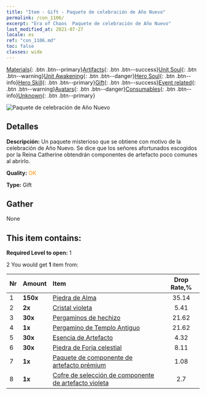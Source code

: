 ```yaml
---
title: "Item - Gift - Paquete de celebración de Año Nuevo"
permalink: /con_1106/
excerpt: "Era of Chaos  Paquete de celebración de Año Nuevo"
last_modified_at: 2021-07-27
locale: es
ref: "con_1106.md"
toc: false
classes: wide
---
```

 [Materials](/ItemsES/){: .btn .btn--primary}[Artifacts](/ItemsES/Artifacts/){: .btn .btn--success}[Unit Soul](/ItemsES/UnitSoul/){: .btn .btn--warning}[Unit Awakening](/ItemsES/UnitAwakening/){: .btn .btn--danger}[Hero Soul](/ItemsES/HeroSoul/){: .btn .btn--info}[Hero Skill](/ItemsES/HeroSkill/){: .btn .btn--primary}[Gift](/ItemsES/Gift/){: .btn .btn--success}[Event related](/ItemsES/Events/){: .btn .btn--warning}[Avatars](/ItemsES/Avatars/){: .btn .btn--danger}[Consumables](/ItemsES/Consumables/){: .btn .btn--info}[Unknown](/ItemsES/Unknown/){: .btn .btn--primary}

 ![Paquete de celebración de Año Nuevo](/images/t/i_907298.png)

## Detalles
 **Descripción:** Un paquete misterioso que se obtiene con motivo de la celebración de Año Nuevo. Se dice que los señores afortunados escogidos por la Reina Catherine obtendrán componentes de artefacto poco comunes al abrirlo.

 **Quality:** <span style="color: #FF8C00">OK</span>

 **Type:** Gift

## Gather

  None

## This item contains:

 **Required Level to open:** 1

 2 You would get **1** item  from:

  | Nr | Amount |     Item    | Drop Rate,% |
  |:---|:-------|:------------|:---------:|
  | 1 |  **150x** | [Piedra de Alma ](/ItemsES/con_923/) | 35.14 | 
  | 2 |  **2x** | [Cristal violeta](/ItemsES/con_720/) | 5.41 | 
  | 3 |  **30x** | [Pergaminos de hechizo](/ItemsES/con_694/) | 21.62 | 
  | 4 |  **1x** | [Pergamino de Templo Antiguo](/ItemsES/con_697/) | 21.62 | 
  | 5 |  **30x** | [Esencia de Artefacto](/ItemsES/con_905/) | 4.32 | 
  | 6 |  **30x** | [Piedra de Forja celestial](/ItemsES/art_188/) | 8.11 | 
  | 7 |  **1x** | [Paquete de componente de artefacto prémium](/ItemsES/con_1507/) | 1.08 | 
  | 8 |  **1x** | [Cofre de selección de componente de artefacto violeta](/ItemsES/con_1612/) | 2.7 | 
